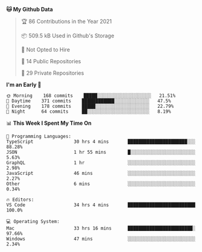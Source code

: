 <!--START_SECTION:waka-->
**🐱 My Github Data** 

> 🏆 86 Contributions in the Year 2021
 > 
> 📦 509.5 kB Used in Github's Storage 
 > 
> 🚫 Not Opted to Hire
 > 
> 📜 14 Public Repositories 
 > 
> 🔑 29 Private Repositories  
 > 
**I'm an Early 🐤** 

```text
🌞 Morning    168 commits    █████░░░░░░░░░░░░░░░░░░░░   21.51% 
🌆 Daytime    371 commits    ████████████░░░░░░░░░░░░░   47.5% 
🌃 Evening    178 commits    █████░░░░░░░░░░░░░░░░░░░░   22.79% 
🌙 Night      64 commits     ██░░░░░░░░░░░░░░░░░░░░░░░   8.19%

```


📊 **This Week I Spent My Time On** 

```text
💬 Programming Languages: 
TypeScript               30 hrs 4 mins       ██████████████████████░░░   88.28% 
JSON                     1 hr 55 mins        █░░░░░░░░░░░░░░░░░░░░░░░░   5.63% 
GraphQL                  1 hr                ░░░░░░░░░░░░░░░░░░░░░░░░░   2.98% 
JavaScript               46 mins             ░░░░░░░░░░░░░░░░░░░░░░░░░   2.27% 
Other                    6 mins              ░░░░░░░░░░░░░░░░░░░░░░░░░   0.34%

🔥 Editors: 
VS Code                  34 hrs 4 mins       █████████████████████████   100.0%

💻 Operating System: 
Mac                      33 hrs 16 mins      ████████████████████████░   97.66% 
Windows                  47 mins             ░░░░░░░░░░░░░░░░░░░░░░░░░   2.34%

```


<!--END_SECTION:waka-->

